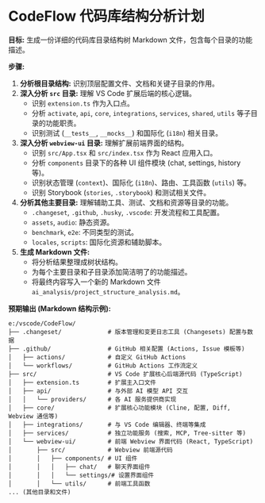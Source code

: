 # CodeFlow 代码库结构分析计划

**目标:** 生成一份详细的代码库目录结构树 Markdown 文件，包含每个目录的功能描述。

**步骤:**

1.  **分析根目录结构:** 识别顶层配置文件、文档和关键子目录的作用。
2.  **深入分析 `src` 目录:** 理解 VS Code 扩展后端的核心逻辑。
    *   识别 `extension.ts` 作为入口点。
    *   分析 `activate`, `api`, `core`, `integrations`, `services`, `shared`, `utils` 等子目录的功能职责。
    *   识别测试 (`__tests__`, `__mocks__`) 和国际化 (`i18n`) 相关目录。
3.  **深入分析 `webview-ui` 目录:** 理解扩展前端界面的结构。
    *   识别 `src/App.tsx` 和 `src/index.tsx` 作为 React 应用入口。
    *   分析 `components` 目录下的各种 UI 组件模块 (chat, settings, history 等)。
    *   识别状态管理 (`context`)、国际化 (`i18n`)、路由、工具函数 (`utils`) 等。
    *   识别 Storybook (`stories`, `.storybook`) 和测试相关文件。
4.  **分析其他主要目录:** 理解辅助工具、测试、文档和资源等目录的功能。
    *   `.changeset`, `.github`, `.husky`, `.vscode`: 开发流程和工具配置。
    *   `assets`, `audio`: 静态资源。
    *   `benchmark`, `e2e`: 不同类型的测试。
    *   `locales`, `scripts`: 国际化资源和辅助脚本。
5.  **生成 Markdown 文件:**
    *   将分析结果整理成树状结构。
    *   为每个主要目录和子目录添加简洁明了的功能描述。
    *   将最终内容写入一个新的 Markdown 文件 `ai_analysis/project_structure_analysis.md`。

**预期输出 (Markdown 结构示例):**

```plaintext
e:/vscode/CodeFlow/
├── .changeset/             # 版本管理和变更日志工具 (Changesets) 配置与数据
├── .github/                # GitHub 相关配置 (Actions, Issue 模板等)
│   ├── actions/            # 自定义 GitHub Actions
│   └── workflows/          # GitHub Actions 工作流定义
├── src/                    # VS Code 扩展核心后端源代码 (TypeScript)
│   ├── extension.ts        # 扩展主入口文件
│   ├── api/                # 与外部 AI 模型 API 交互
│   │   └── providers/      # 各 AI 服务提供商实现
│   ├── core/               # 扩展核心功能模块 (Cline, 配置, Diff, Webview 通信等)
│   ├── integrations/       # 与 VS Code 编辑器、终端等集成
│   ├── services/           # 独立功能服务 (搜索, MCP, Tree-sitter 等)
│   └── webview-ui/         # 前端 Webview 界面代码 (React, TypeScript)
│       ├── src/            # Webview 前端源代码
│       │   ├── components/ # UI 组件
│       │   │   ├── chat/   # 聊天界面组件
│       │   │   └── settings/# 设置界面组件
│       │   └── utils/      # 前端工具函数
... (其他目录和文件)